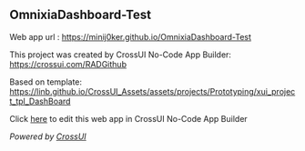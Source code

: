 ## OmnixiaDashboard-Test
Web app url : https://minij0ker.github.io/OmnixiaDashboard-Test

This project was created by CrossUI No-Code App Builder: https://crossui.com/RADGithub

Based on template: https://linb.github.io/CrossUI_Assets/assets/projects/Prototyping/xui_project_tpl_DashBoard

Click [here](https://crossui.com/RADGithub/#!from=github&owner=minij0ker&repo=OmnixiaDashboard-Test) to edit this web app in CrossUI No-Code App Builder

<i>Powered by [CrossUI](https://crossui.com)</i>
